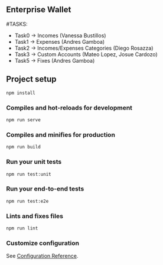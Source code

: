 ## Enterprise Wallet

#TASKS:

- Task0 -> Incomes (Vanessa Bustillos)
- Task1 -> Expenses (Andres Gamboa)
- Task2 -> Incomes/Expenses Categories (Diego Rosazza)
- Task3 -> Custom Accounts (Mateo Lopez, Josue Cardozo)
- Task5 -> Fixes (Andres Gamboa)

## Project setup
```
npm install
```

### Compiles and hot-reloads for development
```
npm run serve
```

### Compiles and minifies for production
```
npm run build
```

### Run your unit tests
```
npm run test:unit
```

### Run your end-to-end tests
```
npm run test:e2e
```

### Lints and fixes files
```
npm run lint
```

### Customize configuration
See [Configuration Reference](https://cli.vuejs.org/config/).
